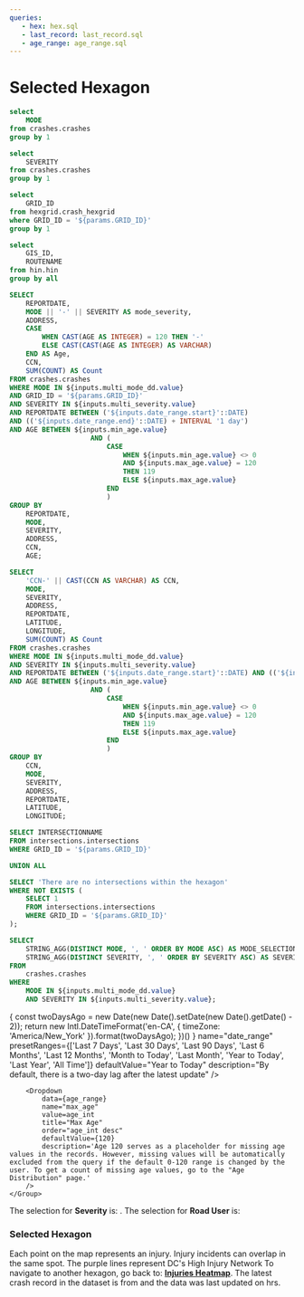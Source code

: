 ```yaml
---
queries:
   - hex: hex.sql
   - last_record: last_record.sql
   - age_range: age_range.sql
---
```


# Selected Hexagon

```sql unique_mode
select 
    MODE
from crashes.crashes
group by 1
```

```sql unique_severity
select 
    SEVERITY
from crashes.crashes
group by 1
```

```sql unique_hex
select 
    GRID_ID
from hexgrid.crash_hexgrid
where GRID_ID = '${params.GRID_ID}'
group by 1
```

```sql unique_hin
select 
    GIS_ID,
    ROUTENAME
from hin.hin
group by all
```

```sql table_query
SELECT
    REPORTDATE,
    MODE || '-' || SEVERITY AS mode_severity,
    ADDRESS,
    CASE
        WHEN CAST(AGE AS INTEGER) = 120 THEN '-'
        ELSE CAST(CAST(AGE AS INTEGER) AS VARCHAR)
    END AS Age,
    CCN,
    SUM(COUNT) AS Count
FROM crashes.crashes
WHERE MODE IN ${inputs.multi_mode_dd.value}
AND GRID_ID = '${params.GRID_ID}'
AND SEVERITY IN ${inputs.multi_severity.value}
AND REPORTDATE BETWEEN ('${inputs.date_range.start}'::DATE)
AND (('${inputs.date_range.end}'::DATE) + INTERVAL '1 day')
AND AGE BETWEEN ${inputs.min_age.value}
                    AND (
                        CASE 
                            WHEN ${inputs.min_age.value} <> 0 
                            AND ${inputs.max_age.value} = 120
                            THEN 119
                            ELSE ${inputs.max_age.value}
                        END
                        )
GROUP BY
    REPORTDATE,
    MODE,
    SEVERITY,
    ADDRESS,
    CCN,
    AGE;
```

```sql incidents
SELECT
    'CCN-' || CAST(CCN AS VARCHAR) AS CCN,
    MODE,
    SEVERITY,
    ADDRESS,
    REPORTDATE,
    LATITUDE,
    LONGITUDE,
    SUM(COUNT) AS Count
FROM crashes.crashes
WHERE MODE IN ${inputs.multi_mode_dd.value}
AND SEVERITY IN ${inputs.multi_severity.value}
AND REPORTDATE BETWEEN ('${inputs.date_range.start}'::DATE) AND (('${inputs.date_range.end}'::DATE) + INTERVAL '1 day')
AND AGE BETWEEN ${inputs.min_age.value}
                    AND (
                        CASE 
                            WHEN ${inputs.min_age.value} <> 0 
                            AND ${inputs.max_age.value} = 120
                            THEN 119
                            ELSE ${inputs.max_age.value}
                        END
                        )
GROUP BY
    CCN,
    MODE,
    SEVERITY,
    ADDRESS,
    REPORTDATE,
    LATITUDE,
    LONGITUDE;
```

```sql intersection_list
SELECT INTERSECTIONNAME
FROM intersections.intersections
WHERE GRID_ID = '${params.GRID_ID}'

UNION ALL

SELECT 'There are no intersections within the hexagon'
WHERE NOT EXISTS (
    SELECT 1 
    FROM intersections.intersections 
    WHERE GRID_ID = '${params.GRID_ID}'
);
```

```sql mode_severity_selection
SELECT
    STRING_AGG(DISTINCT MODE, ', ' ORDER BY MODE ASC) AS MODE_SELECTION,
    STRING_AGG(DISTINCT SEVERITY, ', ' ORDER BY SEVERITY ASC) AS SEVERITY_SELECTION
FROM
    crashes.crashes
WHERE
    MODE IN ${inputs.multi_mode_dd.value}
    AND SEVERITY IN ${inputs.multi_severity.value};
```

<Grid cols=2>
    <Group>
        <DataTable data={intersection_list}>
                <Column id=INTERSECTIONNAME title='Intersections Within {params.GRID_ID}' wrap=true/>
        </DataTable>
    </Group>
    <Group>
        <DateRange
        start="2017-01-01"
        end={
            (last_record && last_record[0] && last_record[0].end_date)
            ? `${last_record[0].end_date}`
            : (() => {
                const twoDaysAgo = new Date(new Date().setDate(new Date().getDate() - 2));
                return new Intl.DateTimeFormat('en-CA', {
                    timeZone: 'America/New_York'
                }).format(twoDaysAgo);
                })()
        }
        name="date_range"
        presetRanges={['Last 7 Days', 'Last 30 Days', 'Last 90 Days', 'Last 6 Months', 'Last 12 Months', 'Month to Today', 'Last Month', 'Year to Today', 'Last Year', 'All Time']}
        defaultValue="Year to Today"
        description="By default, there is a two-day lag after the latest update"
        />
        <Dropdown
            data={unique_severity} 
            name=multi_severity
            value=SEVERITY
            title="Severity"
            multiple=true
            defaultValue={["Major","Fatal"]}
        />
        <Dropdown
            data={unique_mode} 
            name=multi_mode_dd
            value=MODE
            title="Road User"
            multiple=true
            selectAllByDefault=true
            description="*Only fatal"
        />
        <Dropdown 
            data={age_range} 
            name=min_age
            value=age_int
            title="Min Age" 
            defaultValue={0}
        />

        <Dropdown 
            data={age_range} 
            name="max_age"
            value=age_int
            title="Max Age"
            order="age_int desc"
            defaultValue={120}
            description='Age 120 serves as a placeholder for missing age values in the records. However, missing values will be automatically excluded from the query if the default 0-120 range is changed by the user. To get a count of missing age values, go to the "Age Distribution" page.'
        />
    </Group>
</Grid>

<Alert status="info">
The selection for <b>Severity</b> is: <b><Value data={mode_severity_selection} column="SEVERITY_SELECTION"/></b>. The selection for <b>Road User</b> is: <b><Value data={mode_severity_selection} column="MODE_SELECTION"/></b> <Info description="*Fatal only." color="primary" />
</Alert>

### Selected Hexagon

<Grid cols=2>
    <Group>
        <Note>
        Each point on the map represents an injury. Injury incidents can overlap in the same spot.
        </Note>
        <BaseMap
          height=400
          startingZoom=17
        >
          <Points data={incidents} lat=LATITUDE long=LONGITUDE value=SEVERITY pointName=MODE opacity=1 colorPalette={['#ffdf00','#ff9412','#ff5a53']} ignoreZoom=true             
          tooltip={[
                {id:'MODE', showColumnName:false, fmt:'id', valueClass:'text-l font-semibold'},
                {id:'REPORTDATE', showColumnName:false, fmt:'mm/dd/yy hh:mm'},
                {id:'ADDRESS', showColumnName:false, fmt:'id'},
                {id:'CCN', showColumnName:false, fmt:'CCN'},
                {id:'Count'}
            ]}/>
          <Areas data={unique_hin} geoJsonUrl='https://raw.githubusercontent.com/rafaelmorenoco/Crash-Injury-Dashboard-Frontend/main/static/High_Injury_Network.geojson' geoId=GIS_ID areaCol=GIS_ID borderColor=#9d00ff color=#1C00ff00/ borderWidth=1.5 ignoreZoom=true
          tooltip={[
                {id: 'ROUTENAME'}
            ]}
          />
          <Areas data={unique_hex} geoJsonUrl='https://raw.githubusercontent.com/rafaelmorenoco/Crash-Injury-Dashboard-Frontend/main/static/crash-hexgrid.geojson' geoId=GRID_ID areaCol=GRID_ID min=0 borderColor=#000000 color=#1C00ff00/>
        </BaseMap>
        <Note>
        The purple lines represent DC's High Injury Network
        </Note>
    </Group>    
    <Group>
        <DataTable data={table_query} sort="REPORTDATE desc" totalRow=true rows=5 title='Injury Table' rowShading=true wrapTitles=true>
          <Column id=REPORTDATE title='Date' fmt='mm/dd/yy hh:mm' totalAgg="Total" wrap=true description="24-Hour Format"/>
          <Column id=Count totalAgg=sum/>
          <Column id=mode_severity title='Road User - Severity' totalAgg="-" wrap=true/>
          <Column id=Age totalAgg="-"/>
          <Column id=ADDRESS title='Apporx Address' wrap=true/>
          <Column id=CCN title="CCN" totalAgg="-"/>
        </DataTable>
        <Alert status="info">
            To navigate to another hexagon, go back to: <b><a href="https://crash-injury-dashboard.evidence.app/hexgrid/">Injuries Heatmap</a></b>.
        </Alert>
    </Group>
</Grid>

<Note>
    The latest crash record in the dataset is from <Value data={last_record} column="latest_record"/> and the data was last updated on <Value data={last_record} column="latest_update"/> hrs.
</Note>
